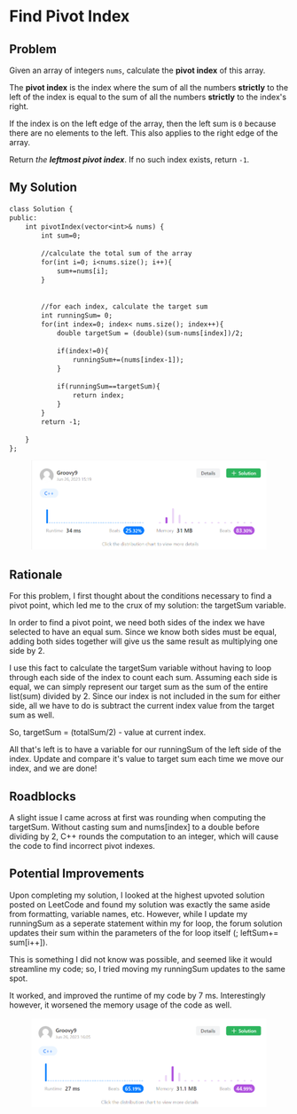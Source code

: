 # Find Pivot Index

## Problem

Given an array of integers `nums`, calculate the **pivot index** of this array.

The **pivot index** is the index where the sum of all the numbers **strictly** to the left of the index is equal to the sum of all the numbers **strictly** to the index's right.

If the index is on the left edge of the array, then the left sum is `0` because there are no elements to the left. This also applies to the right edge of the array.

Return _the **leftmost pivot index**_. If no such index exists, return `-1`.

## My Solution

```
class Solution {
public:
    int pivotIndex(vector<int>& nums) {
        int sum=0;

        //calculate the total sum of the array
        for(int i=0; i<nums.size(); i++){
            sum+=nums[i];
        }


        //for each index, calculate the target sum
        int runningSum= 0;
        for(int index=0; index< nums.size(); index++){
            double targetSum = (double)(sum-nums[index])/2;
            
            if(index!=0){
                runningSum+=(nums[index-1]);
            }

            if(runningSum==targetSum){
                return index;
            }
        }
        return -1;
        
    }
};
```

<figure><img src="../../.gitbook/assets/Screenshot 2023-06-26 152047 (1).png" alt=""><figcaption></figcaption></figure>

## Rationale

For this problem, I first thought about the conditions necessary to find a pivot point, which led me to the crux of my solution: the targetSum variable.&#x20;

In order to find a pivot point, we need both sides of the index we have selected to have an equal sum. Since we know both sides  must be equal, adding both sides together will give us the same result as multiplying one side by 2.&#x20;

I use this fact to calculate the targetSum variable without having to loop through each side of the index to count each sum. Assuming each side is equal, we can simply represent our target sum as the sum of the entire list(sum) divided by 2. Since our index is not included in the sum for either side, all we have to do is subtract the current index value from the target sum as well.

So, targetSum = (totalSum/2) - value at current index.&#x20;

All that's left is to have a variable for our runningSum of the left side of the index. Update and compare it's value to target sum each time we move our index, and we are done!

## Roadblocks&#x20;

A slight issue I came across at first was rounding when computing the targetSum. Without casting sum and nums\[index] to a double before dividing by 2, C++ rounds the computation to an integer, which will cause the code to find incorrect pivot indexes.&#x20;

## Potential Improvements

Upon completing my solution, I looked at the highest upvoted solution posted on LeetCode and found my solution was exactly the same aside from formatting, variable names, etc. However, while I update my runningSum as a seperate statement within my for loop, the forum solution updates their sum within the parameters of the for loop itself (; leftSum+= sum\[i++]).

This is something I did not know was possible, and seemed like it would streamline my code; so, I tried moving my runningSum updates to the same spot.&#x20;

It worked, and improved the runtime of my code by 7 ms. Interestingly however, it worsened the memory usage of the code as well.

<figure><img src="../../.gitbook/assets/Screenshot 2023-06-26 160705.png" alt=""><figcaption></figcaption></figure>
